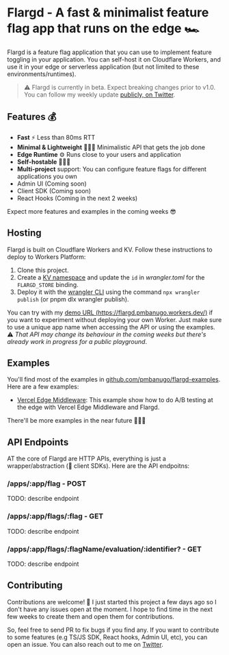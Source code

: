 # Flargd - A fast &amp; minimalist feature flag app that runs on the edge 🏎

Flargd is a feature flag application that you can use to implement feature toggling in your application. You can self-host it on Cloudflare Workers, and use it in your edge or serverless application (but not limited to these environments/runtimes).

> ⚠️ Flargd is currently in beta. Expect breaking changes prior to v1.0. You can follow my weekly update [publicly, on Twitter](https://twitter.com/p_mbanugo/status/1616467436919742465).

## Features 💰

- **Fast** ⚡️ Less than 80ms RTT
- **Minimal & Lightweight** 🧘🏽‍♀️ Minimalistic API that gets the job done
- **Edge Runtime** ⚙️ Runs close to your users and application
- **Self-hostable** 👩🏽‍💻
- **Multi-project** support: You can configure feature flags for different applications you own
- Admin UI (Coming soon)
- Client SDK (Coming soon)
- React Hooks (Coming in the next 2 weeks)

Expect more features and examples in the coming weeks 😎

## Hosting

Flargd is built on Cloudflare Workers and KV. Follow these instructions to deploy to Workers Platform:

1. Clone this project.
2. Create a [KV namespace](https://developers.cloudflare.com/workers/wrangler/workers-kv/#create-a-kv-namespace-with-wrangler) and update the `id` in _wrangler.toml_ for the `FLARGD_STORE` binding.
3. Deploy it with the [wrangler CLI](https://github.com/cloudflare/wrangler2) using the command `npx wrangler publish` (or pnpm dlx wrangler publish).

You can try with my [demo URL (https://flargd.pmbanugo.workers.dev/)](https://flargd.pmbanugo.workers.dev/) if you want to experiment without deploying your own Worker. Just make sure to use a unique app name when accessing the API or using the examples. ⚠️ _That API may change its behaviour in the coming weeks but there's already work in progress for a public playground_.

## Examples

You'll find most of the examples in [github.com/pmbanugo/flargd-examples](https://github.com/pmbanugo/flargd-examples). Here are a few examples:

- [Vercel Edge Middleware](https://github.com/pmbanugo/flargd-examples/tree/main/edge-functions/vercel-edge-middleware-nextjs): This example show how to do A/B testing at the edge with Vercel Edge Middleware and Flargd.

There'll be more examples in the near future 👨🏽‍💻

## API Endpoints

AT the core of Flargd are HTTP APIs, everything is just a wrapper/abstraction (👀 client SDKs). Here are the API endpoitns:

### **/apps/:app/flag** - POST

TODO: describe endpoint

### **/apps/:app/flags/:flag** - GET

TODO: describe endpoint

### **/apps/:app/flags/:flagName/evaluation/:identifier?** - GET

TODO: describe endpoint

## Contributing

Contributions are welcome! 💖 I just started this project a few days ago so I don't have any issues open at the moment. I hope to find time in the next few weeks to create them and open them for contributions.

So, feel free to send PR to fix bugs if you find any. If you want to contribute to some features (e.g TS/JS SDK, React hooks, Admin UI, etc), you can open an issue. You can also reach out to me on [Twitter](https://twitter.com/p_mbanugo).
